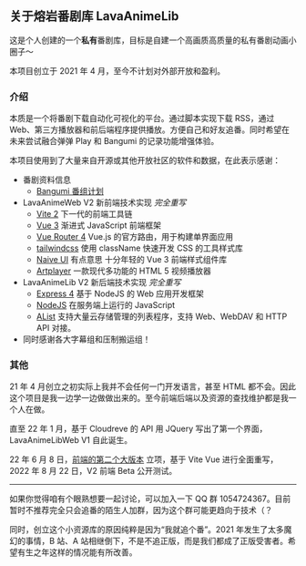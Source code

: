 ## 关于熔岩番剧库 LavaAnimeLib

这是个人创建的一个**私有**番剧库，目标是自建一个高画质高质量的私有番剧动画小圈子～

本项目创立于 2021 年 4 月，至今不计划对外部开放和盈利。

### 介绍

本质是一个将番剧下载自动化可视化的平台。通过脚本实现下载 RSS，通过 Web、第三方播放器和前后端程序提供播放。方便自己和好友追番。同时希望在未来尝试融合弹弹
Play 和 Bangumi 的记录功能增强体验。

本项目使用到了大量来自开源或其他开放社区的软件和数据，在此表示感谢：

- 番剧资料信息
    - [Bangumi 番组计划](https://bgm.tv/)
- LavaAnimeWeb V2 新前端技术实现 *完全重写*
    - [Vite 2](https://cn.vitejs.dev/) 下一代的前端工具链
    - [Vue 3](https://cn.vuejs.org/) 渐进式 JavaScript 前端框架
    - [Vue Router 4](https://router.vuejs.org/zh/) Vue.js 的官方路由，用于构建单界面应用
    - [tailwindcss](https://tailwindcss.com/) 使用 className 快速开发 CSS 的工具样式库
    - [Naive UI](https://www.naiveui.com/zh-CN/os-theme) 有点意思 十分年轻的 Vue 3 前端样式组件库
    - [Artplayer](https://artplayer.org/document/zh-cn/) 一款现代多功能的 HTML 5 视频播放器
- LavaAnimeLib V2 新后端技术实现 *完全重写*
    - [Express 4](http://expressjs.com/) 基于 NodeJS 的 Web 应用开发框架
    - [NodeJS](https://nodejs.org/en/) 在服务端上运行的 JavaScript
    - [AList](https://alist-doc.nn.ci/) 支持大量云存储管理的列表程序，支持 Web、WebDAV 和 HTTP API 对接。
- 同时感谢各大字幕组和压制搬运组！

### 其他

21 年 4 月创立之初实际上我并不会任何一门开发语言，甚至 HTML 都不会。因此这个项目是我一边学一边做做出来的。至今前端后端以及资源的查找维护都是我一个人在做。

直至 22 年 1 月，基于 Cloudreve 的 API 用 JQuery 写出了第一个界面，LavaAnimeLibWeb V1 自此诞生。

22 年 6 月 8
日，[前端的第二个大版本](https://github.com/MagmaBlock/LavaAnimeLibWeb/commit/11a27d95a3741b76b1fd08bd39857c17ffe675ae)
立项，基于 Vite Vue 进行全面重写，2022 年 8 月 22 日，V2 前端 Beta 公开测试。

---

如果你觉得咱有个眼熟想要一起讨论，可以加入一下 QQ 群 1054724367。目前暂时不推荐完全只会追番的陌生人加群，因为这个群可能更趋向于技术（？

同时，创立这个小资源库的原因纯粹是因为“我就追个番”。2021 年发生了太多魔幻的事情，B 站、A
站相继倒下，不是不追正版，而是我们都成了正版受害者。希望有生之年这样的情况能有所改善。


